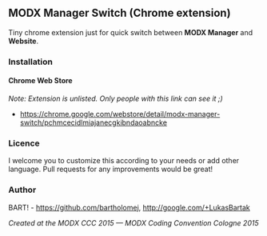 ## MODX Manager Switch (Chrome extension)

Tiny chrome extension just for quick switch between **MODX Manager** and **Website**.

### Installation
#### Chrome Web Store
*Note: Extension is unlisted. Only people with this link can see it ;)*
* https://chrome.google.com/webstore/detail/modx-manager-switch/pchmcecidlmiajanecgkibndaoabncke

### Licence
I welcome you to customize this according to your needs or add other language. Pull requests for any improvements would be great!

### Author
BART! - https://github.com/bartholomej, http://google.com/+LukasBartak

*Created at the MODX CCC 2015 — MODX Coding Convention Cologne 2015*